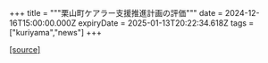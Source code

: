 +++
title = """栗山町ケアラー支援推進計画の評価"""
date = 2024-12-16T15:00:00.000Z
expiryDate = 2025-01-13T20:22:34.618Z
tags = ["kuriyama","news"]
+++


[[source]](https://www.town.kuriyama.hokkaido.jp/soshiki/43/18124.html)
